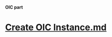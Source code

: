 **OIC part**

# [Create OIC Instance.md](https://github.com/MileSone/APEX_OIC_WORKSHOP/files/7743269/Create.OIC.Instance.md)
